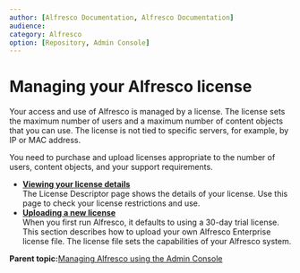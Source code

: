```yaml
---
author: [Alfresco Documentation, Alfresco Documentation]
audience: 
category: Alfresco
option: [Repository, Admin Console]
---
```


# Managing your Alfresco license

Your access and use of Alfresco is managed by a license. The license sets the maximum number of users and a maximum number of content objects that you can use. The license is not tied to specific servers, for example, by IP or MAC address.

You need to purchase and upload licenses appropriate to the number of users, content objects, and your support requirements.

-   **[Viewing your license details](../tasks/at-adminconsole-license-viewdetails.md)**  
The License Descriptor page shows the details of your license. Use this page to check your license restrictions and use.
-   **[Uploading a new license](../tasks/at-adminconsole-license.md)**  
When you first run Alfresco, it defaults to using a 30-day trial license. This section describes how to upload your own Alfresco Enterprise license file. The license file sets the capabilities of your Alfresco system.

**Parent topic:**[Managing Alfresco using the Admin Console](../concepts/at-adminconsole.md)

